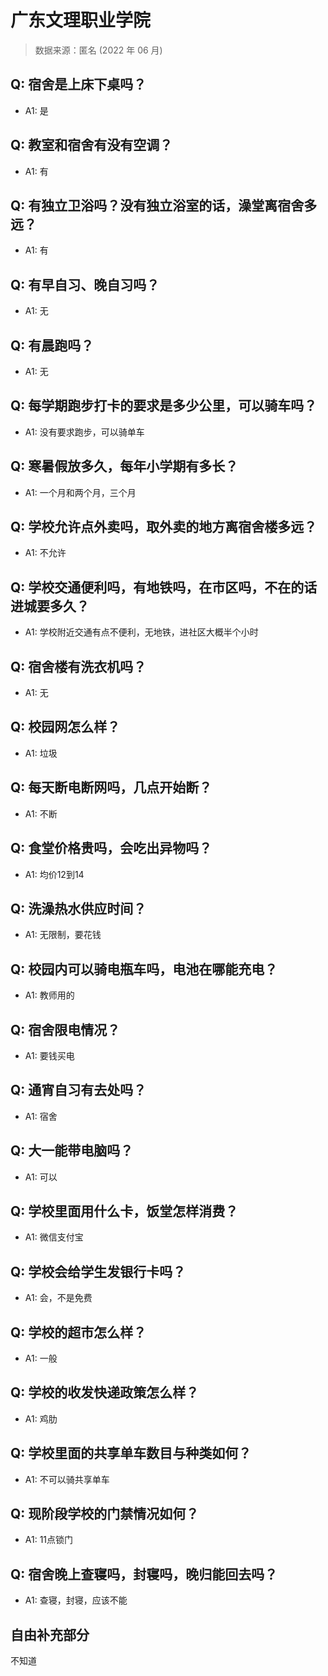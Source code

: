 # 广东文理职业学院

> 数据来源：匿名 (2022 年 06 月)

## Q: 宿舍是上床下桌吗？

- A1: 是

## Q: 教室和宿舍有没有空调？

- A1: 有

## Q: 有独立卫浴吗？没有独立浴室的话，澡堂离宿舍多远？

- A1: 有

## Q: 有早自习、晚自习吗？

- A1: 无

## Q: 有晨跑吗？

- A1: 无

## Q: 每学期跑步打卡的要求是多少公里，可以骑车吗？

- A1: 没有要求跑步，可以骑单车

## Q: 寒暑假放多久，每年小学期有多长？

- A1: 一个月和两个月，三个月

## Q: 学校允许点外卖吗，取外卖的地方离宿舍楼多远？

- A1: 不允许

## Q: 学校交通便利吗，有地铁吗，在市区吗，不在的话进城要多久？

- A1: 学校附近交通有点不便利，无地铁，进社区大概半个小时

## Q: 宿舍楼有洗衣机吗？

- A1: 无

## Q: 校园网怎么样？

- A1: 垃圾

## Q: 每天断电断网吗，几点开始断？

- A1: 不断

## Q: 食堂价格贵吗，会吃出异物吗？

- A1: 均价12到14

## Q: 洗澡热水供应时间？

- A1: 无限制，要花钱

## Q: 校园内可以骑电瓶车吗，电池在哪能充电？

- A1: 教师用的

## Q: 宿舍限电情况？

- A1: 要钱买电

## Q: 通宵自习有去处吗？

- A1: 宿舍

## Q: 大一能带电脑吗？

- A1: 可以

## Q: 学校里面用什么卡，饭堂怎样消费？

- A1: 微信支付宝

## Q: 学校会给学生发银行卡吗？

- A1: 会，不是免费

## Q: 学校的超市怎么样？

- A1: 一般

## Q: 学校的收发快递政策怎么样？

- A1: 鸡肋

## Q: 学校里面的共享单车数目与种类如何？

- A1: 不可以骑共享单车

## Q: 现阶段学校的门禁情况如何？

- A1: 11点锁门

## Q: 宿舍晚上查寝吗，封寝吗，晚归能回去吗？

- A1: 查寝，封寝，应该不能

## 自由补充部分

不知道